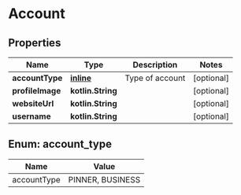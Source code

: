
# Account

## Properties
Name | Type | Description | Notes
------------ | ------------- | ------------- | -------------
**accountType** | [**inline**](#AccountType) | Type of account |  [optional]
**profileImage** | **kotlin.String** |  |  [optional]
**websiteUrl** | **kotlin.String** |  |  [optional]
**username** | **kotlin.String** |  |  [optional]


<a name="AccountType"></a>
## Enum: account_type
Name | Value
---- | -----
accountType | PINNER, BUSINESS




